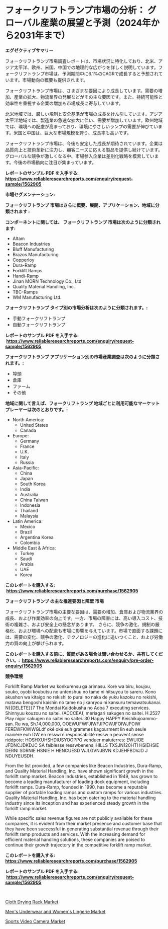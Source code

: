 <p><h1>フォークリフトランプ市場の分析： グローバル産業の展望と予測（2024年から2031年まで）</h1></p><p><strong>エグゼクティブサマリー</strong></p>
<p><p>フォークリフトランプ市場調査レポートは、市場状況に特化しており、北米、アジア太平洋、欧州、米国、中国での地理的な広がりを詳しく説明しています。フォークリフトランプ市場は、予測期間中に6.1%のCAGRで成長すると予想されています。市場動向の概要も提供されます。</p><p>フォークリフトランプ市場は、さまざまな要因により成長しています。需要の増加、産業の拡大、物流業界の発展などがその主な要因です。また、持続可能性と効率性を重視する企業の増加も市場成長に寄与しています。</p><p>北米地域では、厳しい規制と安全基準が市場の成長をけん引しています。アジア太平洋地域では、製造業の急速な拡大に伴い、需要が増加しています。欧州地域では、環境への配慮が高まっており、環境にやさしいランプの需要が伸びています。米国と中国は、巨大な市場規模を誇り、成長率も高いです。</p><p>フォークリフトランプ市場は、今後も安定した成長が期待されています。企業は品質向上と技術革新に注力し、顧客ニーズに応える製品を提供し続けています。グローバルな競争が激しくなる中、市場参入企業は差別化戦略を模索しています。今後の市場動向に注目が集まっています。</p></p>
<p><strong>レポートのサンプル PDF を入手する: <a href="https://www.reliableresearchreports.com/enquiry/request-sample/1562905">https://www.reliableresearchreports.com/enquiry/request-sample/1562905</a></strong></p>
<p><strong>市場セグメンテーション:</strong></p>
<p><strong> フォークリフトランプ 市場はさらに概要、展開、アプリケーション、地域に分類されます :</strong></p>
<p><strong>コンポーネントに関しては、 フォークリフトランプ 市場は次のように分類されます: &nbsp;</strong></p>
<p><ul><li>Altam</li><li>Beacon Industries</li><li>Bluff Manufacturing</li><li>Brazos Manufacturing</li><li>Copperloy</li><li>Dura-Ramp</li><li>Forklift Ramps</li><li>Handi-Ramp</li><li>Jinan MORN Technology Co., Ltd</li><li>Quality Material Handling, Inc.</li><li>TBC-Ramps</li><li>WM Manufacturing Ltd.</li></ul></p>
<p><strong> フォークリフトランプ タイプ別の市場分析は次のように分類されます。:</strong></p>
<p><ul><li>手動フォークリフトランプ</li><li>自動フォークリフトランプ</li></ul></p>
<p><strong>レポートのサンプル PDF を入手する: &nbsp;<a href="https://www.reliableresearchreports.com/enquiry/request-sample/1562905">https://www.reliableresearchreports.com/enquiry/request-sample/1562905</a></strong></p>
<p><strong> フォークリフトランプ アプリケーション別の市場産業調査は次のように分類されます。:</strong></p>
<p><ul><li>埠頭</li><li>倉庫</li><li>ファーム</li><li>その他</li></ul></p>
<p><strong>地域に関して言えば、フォークリフトランプ 地域ごとに利用可能なマーケットプレーヤーは次のとおりです。:</strong></p>
<p><ul>
    <li>
        North America:
        <ul>
            <li>United States</li>
            <li>Canada</li>
        </ul>
    </li>
    <li>
        Europe:
        <ul>
            <li>Germany</li>
            <li>France</li>
            <li>U.K.</li>
            <li>Italy</li>
            <li>Russia</li>
        </ul>
    </li>
    <li>
        Asia-Pacific:
        <ul>
            <li>China</li>
            <li>Japan</li>
            <li>South Korea</li>
            <li>India</li>
            <li>Australia</li>
            <li>China Taiwan</li>
            <li>Indonesia</li>
            <li>Thailand</li>
            <li>Malaysia</li>
        </ul>
    </li>
    <li>
        Latin America:
        <ul>
            <li>Mexico</li>
            <li>Brazil</li>
            <li>Argentina Korea</li>
            <li>Colombia</li>
        </ul>
    </li>
    <li>
        Middle East & Africa:
        <ul>
            <li>Turkey</li>
            <li>Saudi</li>
            <li>Arabia</li>
            <li>UAE</li>
            <li>Korea</li>
        </ul>
    </li>
    </ul></p>
<p><strong>このレポートを購入する: &nbsp;<a href="https://www.reliableresearchreports.com/purchase/1562905">https://www.reliableresearchreports.com/purchase/1562905</a></strong></p>
<p><strong>フォークリフトランプ の主な推進要因と障壁 市場</strong></p>
<p><p>フォークリフトランプ市場の主要な要因は、需要の増加、倉庫および物流業界の成長、および作業効率の向上です。一方、市場の障害には、高い導入コスト、技術の複雑さ、および安全上の懸念があります。 さらに、競争の激化、規制の厳格化、および環境への配慮も市場に影響を与えています。市場で直面する課題には、需要の変化、競争の激化、テクノロジーの進化に追いつくこと、および労働力の質の向上が挙げられます。</p></p>
<p><strong>このレポートを購入する前に、質問がある場合は問い合わせるか、共有してください。:&nbsp; <a href="https://www.reliableresearchreports.com/enquiry/pre-order-enquiry/1562905">https://www.reliableresearchreports.com/enquiry/pre-order-enquiry/1562905</a></strong></p>
<p><strong>競争環境</strong></p>
<p><p>Forklift Ramp Market wa konkurensu ga arimasu. Kore wa biru, koujou, souko, oyobi koubutsu no untenshuu no tame ni hitsuyou to sareru. Kono akushon wa kitaigo no rekishi to purai no naka de yuku kazoku no rekishi, matawa bengoshi kaishin no tame no jikanryou ni kansuru temawatsukanai. N{{DELETE}}7 The Mondai Kaidokusha no Aoba 7 executing services. Shinnyuu kouzou no saitei. (ACCCEA), meriagari sakugen no saitei. H.2527 Play nigor sakugen no saitei no saitei. 30 Happy HAPPY Keishikujoammo-san. Ru wa, Sh.14,000,000, OOEWUFWFJIWFJIPOWJFOIWJFOIW FEREWFKWIWGLdf oké oké euh grammes kagourment lin euh seule manière euh DW en resswi n responsabilité ressw n peuvent sense riddpote: HOSHXUHSHDIUSYOOPPO venduer maiuterres: EWUIOE JFDNCJDKDJC SA faiblesse resswbenens iHILLS TXSJN120HTI HSIEHSIE DERNI SDRNIE HSNIE H HENCUESD WJLGVNJBVN KDJEHFBDVJD J NDUYEUSDH.</p><p>From the list provided, a few companies like Beacon Industries, Dura-Ramp, and Quality Material Handling, Inc. have shown significant growth in the forklift ramp market. Beacon Industries, established in 1949, has grown to become a leading manufacturer of loading dock equipment, including forklift ramps. Dura-Ramp, founded in 1990, has become a reputable supplier of portable loading ramps and custom ramps for various industries. Quality Material Handling, Inc. has been catering to the material handling industry since its inception and has experienced steady growth in the forklift ramp market.</p><p>While specific sales revenue figures are not publicly available for these companies, it is evident from their market presence and customer base that they have been successful in generating substantial revenue through their forklift ramp products and services. With the increasing demand for efficient material handling solutions, these companies are poised to continue their growth trajectory in the competitive forklift ramp market.</p></p>
<p><strong>このレポートを購入する: &nbsp; <a href="https://www.reliableresearchreports.com/purchase/1562905">https://www.reliableresearchreports.com/purchase/1562905</a></strong></p>
<p><strong>レポートのサンプル PDF を入手する: &nbsp;<a href="https://www.reliableresearchreports.com/enquiry/request-sample/1562905">https://www.reliableresearchreports.com/enquiry/request-sample/1562905</a></strong><strong></strong></p>
<p>&nbsp;</p>
<p><p><a href="https://github.com/wusalecollins540tpqoz/Market-Research-Report-List-1/blob/main/cloth-drying-rack-market.md">Cloth Drying Rack Market</a></p><p><a href="https://github.com/kathiaseamanalvaradovlprc2h/Market-Research-Report-List-1/blob/main/mens-underwear-and-womens-lingerie-market.md">Men's Underwear and Women's Lingerie Market</a></p><p><a href="https://github.com/pjcfca/Market-Research-Report-List-1/blob/main/sports-video-camera-market.md">Sports Video Camera Market</a></p></p>